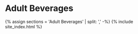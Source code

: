 # Adult Beverages

{% assign sections = 'Adult Beverages' | split: ',' -%}
{% include site_index.html %}